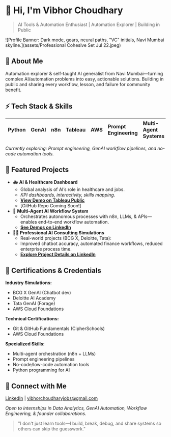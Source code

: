 # 👋 Hi, I'm Vibhor Choudhary

> AI Tools \& Automation Enthusiast | Automation Explorer | Building in Public

![Profile Banner: Dark mode, gears, neural paths, "VC" initials, Navi Mumbai skyline.](assets/Professional Cohesive Set Jul 22.jpeg)

## 🚀 About Me

Automation explorer \& self-taught AI generalist from Navi Mumbai—turning complex AI/automation problems into easy, actionable solutions. Building in public and sharing every workflow, lesson, and failure for community benefit.

## ⚡ Tech Stack \& Skills

| Python | GenAI | n8n | Tableau | AWS | Prompt Engineering | Multi-Agent Systems |
| :-- | :-- | :-- | :-- | :-- | :-- | :-- |

*Currently exploring: Prompt engineering, GenAI workflow pipelines, and no-code automation tools.*

## 📂 Featured Projects

- 🚑 **AI \& Healthcare Dashboard**
    * Global analysis of AI’s role in healthcare and jobs.
    * *KPI dashboards, interactivity, skills mapping.*
    * [**View Demo on Tableau Public**](YOUR_TABLEAU_PUBLIC_DEMO_LINK_HERE)
    * [GitHub Repo Coming Soon!]
- 🤖 **Multi-Agent AI Workflow System**
    * Orchestrates autonomous processes with n8n, LLMs, \& APIs—enables end-to-end workflow automation.
    * [**See Demos on LinkedIn**](https://www.linkedin.com/in/vibhor-choudhary/recent_activity/shares/)
- 🧑‍💼 **Professional AI Consulting Simulations**
    * Real-world projects (BCG X, Deloitte, Tata):
    * Improved chatbot accuracy, automated finance workflows, reduced enterprise process time.
    * [**Explore Project Details on LinkedIn**](https://www.linkedin.com/in/vibhor-choudhary/recent_activity/shares/)


## 🏅 Certifications \& Credentials

**Industry Simulations:**

* BCG X GenAI (Chatbot dev)
* Deloitte AI Academy
* Tata GenAI (Forage)
* AWS Cloud Foundations

**Technical Certifications:**

* Git \& GitHub Fundamentals (CipherSchools)
* AWS Cloud Foundations

**Specialized Skills:**

* Multi-agent orchestration (n8n + LLMs)
* Prompt engineering pipelines
* No-code/low-code automation tools
* Python programming for AI


## 🔗 Connect with Me

[LinkedIn](https://www.linkedin.com/in/vibhor-choudhary/) | vibhorchoudharyjobs@gmail.com

*Open to internships in Data Analytics, GenAI Automation, Workflow Engineering, \& founder collaborations.*

> "I don't just learn tools—I build, break, debug, and share systems so others can skip the guesswork."
